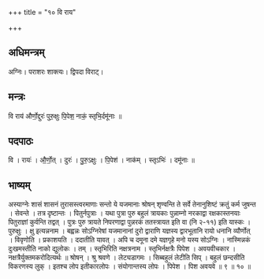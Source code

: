 +++
title = "१० वि राय"

+++
## अधिमन्त्रम्
अग्निः। पराशरः शाक्त्यः। द्विपदा विराट्।

## मन्त्रः
वि राय॑ और्णो॒द्दुरः॑ पुरु॒क्षुः पि॒पेश॒ नाकं॒ स्तृभि॒र्दमू॑नाः ॥

## पदपाठः
वि । रायः॑ । औ॒र्णो॒त् । दुरः॑ । पु॒रु॒ऽक्षुः । पि॒पेश॑ । नाक॑म् । स्तृऽभिः॑ । दमू॑नाः ॥

## भाष्यम्
अस्याग्नेः शासं शासनं तुरासस्त्वरमाणाः सन्तो ये यजमानाः श्रोषन् शृण्वन्ति ते सर्वे तेनानुशिष्टं क्रतुं कर्म जुषन्त । सेवन्ते । तत्र दृष्टान्तः । पितुर्नपुत्राः । यथा पुत्रा पुरु बहुलं त्रायकाः पुन्नाम्नो नरकाद्वा रक्षकास्तनयाः पितुराज्ञां कुर्वन्ति तद्वत् । पुत्रः पुरु त्रायते निपरणाद्वा पुन्नरकं ततस्त्रायत इति वा (नि २-११) इति यास्कः । पुरुक्षुः । क्षु इत्यन्ननाम । बह्वन्नः सोऽग्निरेषां यजमानानां दुरो द्वाराणि यज्ञस्य द्वारभूतानि रायो धनानि व्यौर्णोत् । विवृणोति । प्रकाशयति । ददातीति यावत् । अपि च दमूना दमे यज्ञगृहे मनो यस्य सोऽग्निः । नास्मिन्नकं दुःखमस्तीति नाको द्युलोकः । तम् । स्तृभिरिति नक्षत्रनाम । स्तृभिर्नक्षत्रैः पिपेश । अवयवीचकार । नक्षत्रैर्युक्तमकरोदित्यर्थः ॥ श्रोषन् । श्रु श्रवणे । लेट्यडागमः । सिब्बहुलं लेटीति सिप् । बहुलं छन्दसीति विकरणस्य लुक् । इतश्च लोप इतीकारलोपः । संयोगान्तस्य लोपः । पिपेश । पिश अवयवे ॥ ९ ॥ १० ॥